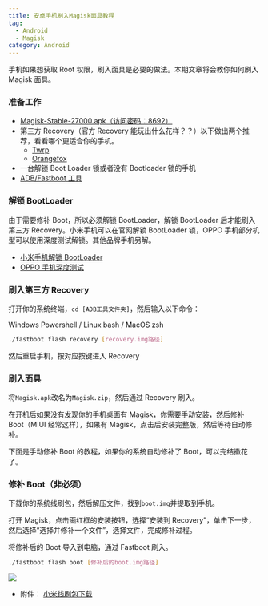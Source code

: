 ```yaml
---
title: 安卓手机刷入Magisk面具教程
tag:
  - Android
  - Magisk
category: Android
---
```


手机如果想获取 Root 权限，刷入面具是必要的做法。本期文章将会教你如何刷入 Magisk 面具。

### 准备工作

- [Magisk-Stable-27000.apk（访问密码：8692）](https://089m.com/f/55670755-1322724697-b2ae2a?p=8692)
- 第三方 Recovery（官方 Recovery 能玩出什么花样？？）以下做出两个推荐，看看哪个更适合你的手机。
  - [Twrp](https://twrp.me/Devices/)
  - [Orangefox](https://orangefox.download/zh-CN)
- 一台解锁 Boot Loader 锁或者没有 Bootloader 锁的手机
- [ADB/Fastboot 工具](https://developer.android.google.cn/tools/releases/platform-tools?hl=zh-cn#downloads)

### 解锁 BootLoader

由于需要修补 Boot，所以必须解锁 BootLoader，解锁 BootLoader 后才能刷入第三方 Recovery。小米手机可以在官网解锁 BootLoader 锁，OPPO 手机部分机型可以使用深度测试解锁。其他品牌手机另解。

- [小米手机解锁 BootLoader](https://www.miui.com/unlock/index.html)
- [OPPO 手机深度测试](https://www.oppo.cn/thread-397164526-1)

### 刷入第三方 Recovery

打开你的系统终端，`cd [ADB工具文件夹]`，然后输入以下命令：

Windows Powershell / Linux bash / MacOS zsh

```bash
./fastboot flash recovery [recovery.img路径]
```

然后重启手机，按对应按键进入 Recovery

### 刷入面具

将`Magisk.apk`改名为`Magisk.zip`，然后通过 Recovery 刷入。

在开机后如果没有发现你的手机桌面有 Magisk，你需要手动安装，然后修补 Boot（MIUI 经常这样），如果有 Magisk，点击后安装完整版，然后等待自动修补。

下面是手动修补 Boot 的教程，如果你的系统自动修补了 Boot，可以完结撒花了。

### 修补 Boot（非必须）

下载你的系统线刷包，然后解压文件，找到`boot.img`并提取到手机。

打开 Magisk，点击画红框的安装按钮，选择“安装到 Recovery”，单击下一步，然后选择“选择并修补一个文件”，选择文件，完成修补过程。

将修补后的 Boot 导入到电脑，通过 Fastboot 刷入。

```bash
./fastboot flash boot [修补后的boot.img路径]
```

![](https://image.hestudio.net/i/2024/07/11/668fc31b96ab4.webp)

- 附件： [小米线刷包下载](https://xiaomirom.com/)
